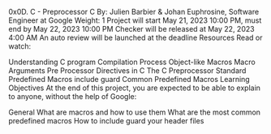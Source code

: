 0x0D. C - Preprocessor
C
 By: Julien Barbier & Johan Euphrosine, Software Engineer at Google
 Weight: 1
 Project will start May 21, 2023 10:00 PM, must end by May 22, 2023 10:00 PM
 Checker will be released at May 22, 2023 4:00 AM
 An auto review will be launched at the deadline
Resources
Read or watch:

Understanding C program Compilation Process
Object-like Macros
Macro Arguments
Pre Processor Directives in C
The C Preprocessor
Standard Predefined Macros
include guard
Common Predefined Macros
Learning Objectives
At the end of this project, you are expected to be able to explain to anyone, without the help of Google:

General
What are macros and how to use them
What are the most common predefined macros
How to include guard your header files
